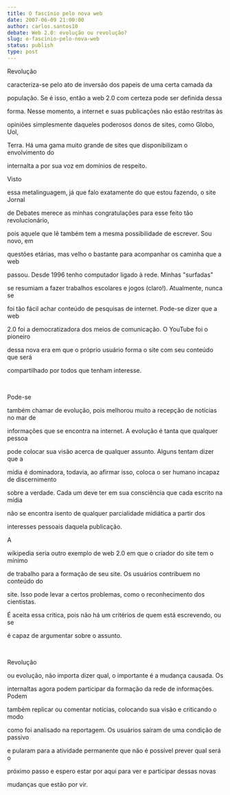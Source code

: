 ```yaml
---
title: O fascínio pelo nova web
date: 2007-06-09 21:00:00
author: carlos.santos10
debate: Web 2.0: evolução ou revolução?
slug: o-fascinio-pelo-nova-web
status: publish 
type: post
---
```


  

  

Revolução  

caracteriza-se pelo ato de inversão dos papeis de uma certa camada da  

população. Se é isso, então a web 2.0 com certeza pode ser definida dessa  

forma. Nesse momento, a internet e suas publicações não estão restritas às  

opiniões simplesmente daqueles poderosos donos de sites, como Globo, Uol,  

Terra. Há uma gama muito grande de sites que disponibilizam o envolvimento do  

internalta a por sua voz em domínios de respeito.  

  

Visto  

essa metalinguagem, já que falo exatamente do que estou fazendo, o site Jornal  

de Debates merece as minhas congratulações para esse feito tão revolucionário,  

pois aquele que lê também tem a mesma possibilidade de escrever. Sou novo, em  

questões etárias, mas velho o bastante para acompanhar os caminha que a web  

passou. Desde 1996 tenho computador ligado à rede. Minhas "surfadas"  

se resumiam a fazer trabalhos escolares e jogos (claro!). Atualmente, nunca se  

foi tão fácil achar conteúdo de pesquisas de internet. Pode-se dizer que a web  

2.0 foi a democratizadora dos meios de comunicação. O YouTube foi o pioneiro  

dessa nova era em que o próprio usuário forma o site com seu conteúdo que será  

compartilhado por todos que tenham interesse.  

  

   

  

Pode-se  

também chamar de evolução, pois melhorou muito a recepção de notícias no mar de  

informações que se encontra na internet. A evolução é tanta que qualquer pessoa  

pode colocar sua visão acerca de qualquer assunto. Alguns tentam dizer que a  

mídia é dominadora, todavia, ao afirmar isso, coloca o ser humano incapaz de discernimento  

sobre a verdade. Cada um deve ter em sua consciência que cada escrito na mídia  

não se encontra isento de qualquer parcialidade midiática a partir dos  

interesses pessoais daquela publicação.  

  

A  

wikipedia seria outro exemplo de web 2.0 em que o criador do site tem o mínimo  

de trabalho para a formação de seu site. Os usuários contribuem no conteúdo do  

site. Isso pode levar a certos problemas, como o reconhecimento dos cientistas.  

É aceita essa critica, pois não há um critérios de quem está escrevendo, ou se  

é capaz de argumentar sobre o assunto.  

  

   

  

Revolução  

ou evolução, não importa dizer qual, o importante é a mudança causada. Os  

internaltas agora podem participar da formação da rede de informações. Podem  

também replicar ou comentar notícias, colocando sua visão e criticando o modo  

como foi analisado na reportagem. Os usuários saíram de uma condição de passivo  

e pularam para a atividade permanente que não é possível prever qual será o  

próximo passo e espero estar por aqui para ver e participar dessas novas  

mudanças que estão por vir.  

  

